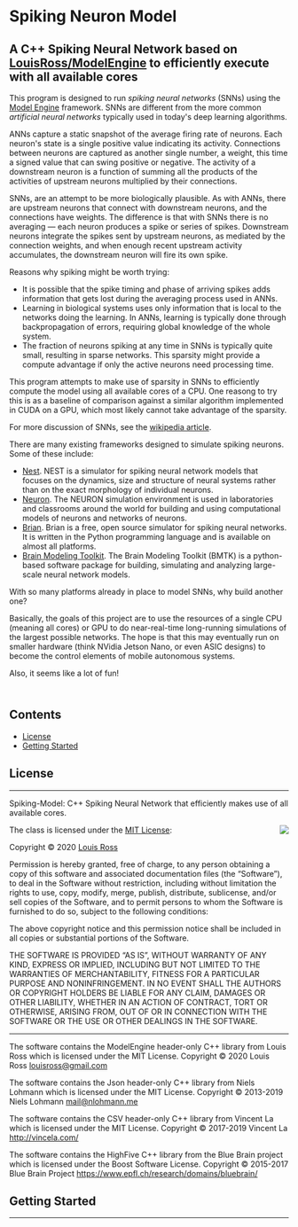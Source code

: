 # Spiking Neuron Model
## A C++ Spiking Neural Network based on [LouisRoss/ModelEngine](https://github.com/LouisRoss/modelengine) to efficiently execute with all available cores

This program is designed to run *spiking neural networks* (SNNs) using the [Model Engine](https://github.com/LouisRoss/modelengine)
framework.  SNNs are different from the more common *artificial neural networks* typically used in today's deep learning algorithms.

ANNs capture a static snapshot of the average firing rate of neurons.  Each neuron's state is a single positive value indicating its activity.  Connections between neurons are captured as another single number, a weight, this time a signed value that can swing positive or negative.  The activity of a downstream neuron is a function of summing all the products of the activities of upstream neurons multiplied by their connections.

SNNs, are an attempt to be more biologically plausible.  As with ANNs, there are upstream neurons that connect with downstream neurons, and the connections have weights.  The difference is that with SNNs there is no averaging &mdash; each neuron produces a spike or series of spikes.  Downstream neurons integrate the spikes sent by upstream neurons, as mediated by the connection weights, and when enough recent upstream activity accumulates, the downstream neuron will fire its own spike.

Reasons why spiking might be worth trying:
- It is possible that the spike timing and phase of arriving spikes adds information that gets lost during the averaging process used in ANNs.
- Learning in biological systems uses only information that is local to the networks doing the learning.  In ANNs, learning is typically done through backpropagation of errors, requiring global knowledge of the whole system.
- The fraction of neurons spiking at any time in SNNs is typically quite small, resulting in sparse networks.  This sparsity might provide a compute advantage if only the active neurons need processing time.

This program attempts to make use of sparsity in SNNs to efficiently compute the model using all available cores of a CPU.  One reasong to try this is as a baseline of comparison against a similar algorithm implemented in CUDA on a GPU, which most likely cannot take advantage of the sparsity.

For more discussion of SNNs, see the [wikipedia article](https://en.wikipedia.org/wiki/Spiking_neural_network).

There are many existing frameworks designed to simulate spiking neurons.  Some of these include:
- [Nest](https://github.com/nest/nest-simulator). NEST is a simulator for spiking neural network models that focuses on the dynamics, size and structure of neural systems rather than on the exact morphology of individual neurons.
- [Neuron](https://www.neuron.yale.edu/neuron/).  The NEURON simulation environment is used in laboratories and classrooms around the world for building and using computational models of neurons and networks of neurons.
- [Brian](https://briansimulator.org/).  Brian is a free, open source simulator for spiking neural networks. It is written in the Python programming language and is available on almost all platforms.
- [Brain Modeling Toolkit](https://alleninstitute.github.io/bmtk/).  The Brain Modeling Toolkit (BMTK) is a python-based software package for building, simulating and analyzing large-scale neural network models.

With so many platforms already in place to model SNNs, why build another one?

Basically, the goals of this project are to use the resources of a single CPU (meaning all cores) or GPU to do near-real-time long-running simulations of the largest possible networks.  The hope is that this may eventually run on smaller hardware (think NVidia Jetson Nano, or even ASIC designs) to become the control elements of mobile autonomous systems.

Also, it seems like a lot of fun!

<br> <a name="contents"></a>
Contents
--------

* [License](#license)
* [Getting Started](#getting-started)


## License
-------

Spiking-Model: C++ Spiking Neural Network that efficiently makes use of all available cores.

<img align="right" src="http://opensource.org/trademarks/opensource/OSI-Approved-License-100x137.png">

The class is licensed under the [MIT License](http://opensource.org/licenses/MIT):

Copyright &copy; 2020 [Louis Ross](louis.ross@gmail.com)

Permission is hereby granted, free of charge, to any person obtaining a copy of this software and associated documentation files (the “Software”), to deal in the Software without restriction, including without limitation the rights to use, copy, modify, merge, publish, distribute, sublicense, and/or sell copies of the Software, and to permit persons to whom the Software is furnished to do so, subject to the following conditions:

The above copyright notice and this permission notice shall be included in all copies or substantial portions of the Software.

THE SOFTWARE IS PROVIDED “AS IS”, WITHOUT WARRANTY OF ANY KIND, EXPRESS OR IMPLIED, INCLUDING BUT NOT LIMITED TO THE WARRANTIES OF MERCHANTABILITY, FITNESS FOR A PARTICULAR PURPOSE AND NONINFRINGEMENT. IN NO EVENT SHALL THE AUTHORS OR COPYRIGHT HOLDERS BE LIABLE FOR ANY CLAIM, DAMAGES OR OTHER LIABILITY, WHETHER IN AN ACTION OF CONTRACT, TORT OR OTHERWISE, ARISING FROM, OUT OF OR IN CONNECTION WITH THE SOFTWARE OR THE USE OR OTHER DEALINGS IN THE SOFTWARE.

* * *
The software contains the ModelEngine header-only C++ library from Louis Ross which is licensed under the MIT License. 
Copyright © 2020 Louis Ross louisross@gmail.com

The software contains the Json header-only C++ library from Niels Lohmann which is licensed under the MIT License. 
Copyright © 2013-2019 Niels Lohmann mail@nlohmann.me

The software contains the CSV header-only C++ library from Vincent La which is licensed under the MIT License. 
Copyright © 2017-2019 Vincent La http://vincela.com/

The software contains the HighFive C++ library from the Blue Brain project which is licensed under the Boost Software License. 
Copyright © 2015-2017 Blue Brain Project https://www.epfl.ch/research/domains/bluebrain/

## Getting Started
---------------


